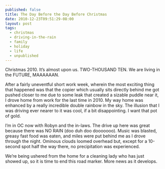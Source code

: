```yaml
---
published: false
title: The Day Before the Day Before Christmas
date: 2010-12-23T09:51:29-08:00
layout: post
tags:
  - christmas
  - driving-in-the-rain
  - family
  - holiday
  - life
  - unpublished
---
```

Christmas 2010. It&#8217;s almost upon us. TWO-THOUSAND TEN. We are living in the FUTURE, MAAAAAAN.

<!--more-->

After a fairly uneventful short work week, wherein the most exciting thing that happened was that the copier which usually sits directly behind me got pushed closer to me due to some leak that created a sizable puddle near it, I drove home from work for the last time in 2010. My way home was enhanced by a really incredible double rainbow in the sky. The illusion that I was driving ever nearer to it was cool, if a bit disappointing. I want that pot of gold.

I&#8217;m in OC now with Robyn and the in-laws. The drive up here was great because there was NO RAIN (doo duh doo dooooooo). Music was blasted, greasy fast food was eaten, and miles were put behind me as I drove through the night. Ominous clouds loomed overhead but, except for a 10-second spot half the way there, no precipitation was experienced.

We&#8217;re being ushered from the home for a cleaning lady who has just showed up, so it is time to end this road marker. More news as it develops.
